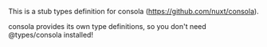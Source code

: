 This is a stub types definition for consola (https://github.com/nuxt/consola).

consola provides its own type definitions, so you don't need @types/consola installed!